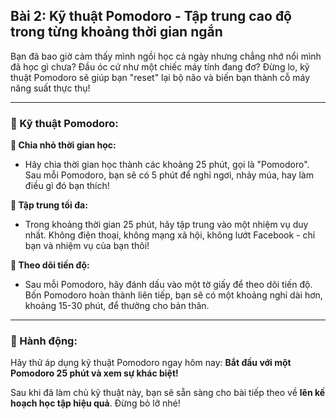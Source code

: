 ## Bài 2: Kỹ thuật Pomodoro - Tập trung cao độ trong từng khoảng thời gian ngắn

Bạn đã bao giờ cảm thấy mình ngồi học cả ngày nhưng chẳng nhớ nổi mình đã học gì chưa? Đầu óc cứ như một chiếc máy tính đang đơ? Đừng lo, kỹ thuật Pomodoro sẽ giúp bạn "reset" lại bộ não và biến bạn thành cỗ máy năng suất thực thụ!

---

### 📌 Kỹ thuật Pomodoro:

**🔹 Chia nhỏ thời gian học:**
- Hãy chia thời gian học thành các khoảng 25 phút, gọi là "Pomodoro". Sau mỗi Pomodoro, bạn sẽ có 5 phút để nghỉ ngơi, nhảy múa, hay làm điều gì đó bạn thích!

**🔹 Tập trung tối đa:**
- Trong khoảng thời gian 25 phút, hãy tập trung vào một nhiệm vụ duy nhất. Không điện thoại, không mạng xã hội, không lướt Facebook - chỉ bạn và nhiệm vụ của bạn thôi!

**🔹 Theo dõi tiến độ:**
- Sau mỗi Pomodoro, hãy đánh dấu vào một tờ giấy để theo dõi tiến độ. Bốn Pomodoro hoàn thành liên tiếp, bạn sẽ có một khoảng nghỉ dài hơn, khoảng 15-30 phút, để thưởng cho bản thân.

---

### 🚀 Hành động:

Hãy thử áp dụng kỹ thuật Pomodoro ngay hôm nay: **Bắt đầu với một Pomodoro 25 phút và xem sự khác biệt!**

Sau khi đã làm chủ kỹ thuật này, bạn sẽ sẵn sàng cho bài tiếp theo về **lên kế hoạch học tập hiệu quả**. Đừng bỏ lỡ nhé!